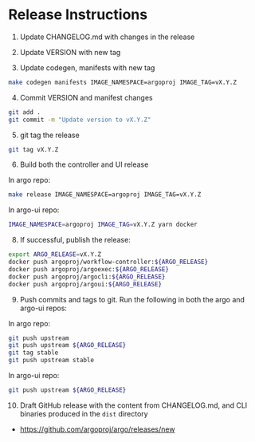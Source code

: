 # Release Instructions

1. Update CHANGELOG.md with changes in the release

2. Update VERSION with new tag

3. Update codegen, manifests with new tag

```bash
make codegen manifests IMAGE_NAMESPACE=argoproj IMAGE_TAG=vX.Y.Z
```

4. Commit VERSION and manifest changes

```bash
git add .
git commit -m "Update version to vX.Y.Z"
```

5. git tag the release

```bash
git tag vX.Y.Z
```

6. Build both the controller and UI release

In argo repo:
```bash
make release IMAGE_NAMESPACE=argoproj IMAGE_TAG=vX.Y.Z
```

In argo-ui repo:
```bash
IMAGE_NAMESPACE=argoproj IMAGE_TAG=vX.Y.Z yarn docker
```

8. If successful, publish the release:
```bash
export ARGO_RELEASE=vX.Y.Z
docker push argoproj/workflow-controller:${ARGO_RELEASE}
docker push argoproj/argoexec:${ARGO_RELEASE}
docker push argoproj/argocli:${ARGO_RELEASE}
docker push argoproj/argoui:${ARGO_RELEASE}
```

9. Push commits and tags to git. Run the following in both the argo and argo-ui repos:

In argo repo:
```bash
git push upstream
git push upstream ${ARGO_RELEASE}
git tag stable
git push upstream stable
```

In argo-ui repo:
```bash
git push upstream ${ARGO_RELEASE}
```

10. Draft GitHub release with the content from CHANGELOG.md, and CLI binaries produced in the `dist` directory

* https://github.com/argoproj/argo/releases/new
